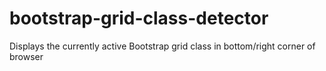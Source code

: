 # bootstrap-grid-class-detector
Displays the currently active Bootstrap grid class in bottom/right corner of browser
